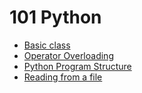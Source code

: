 # 101 Python

* [Basic class](https://github.com/369geofreeman/machine-learning-algorithms-and-data-structures/tree/main/Data-Structures/101/basic_class.py)
* [Operator Overloading](https://github.com/369geofreeman/machine-learning-algorithms-and-data-structures/tree/main/Data-Structures/101/operator_overloading.py)
* [Python Program Structure](https://github.com/369geofreeman/machine-learning-algorithms-and-data-structures/tree/main/Data-Structures/101/python_program_structure.py)
* [Reading from a file](https://github.com/369geofreeman/machine-learning-algorithms-and-data-structures/tree/main/Data-Structures/101/read-from-file.py)
